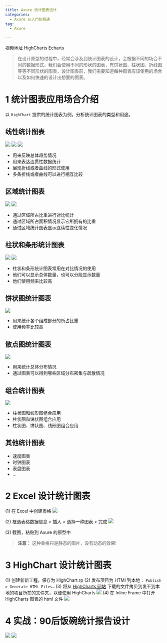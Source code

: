 ```yaml
---
title: Axure 统计图表设计
categories:
  - Axure 从入门到精通
tag:
  - Axure

---
```


[视频地址](http://www.jikexueyuan.com/course/2214.html)
[HighCharts](http://www.highcharts.com/)
[Echarts](http://echarts.baidu.com/)
> 在设计原型的过程中，经常会涉及到统计图表的设计，会根据不同的场合不同的数据形式，我们会使用不同的形状的图表，有饼状图、柱状图、折线图等等不同形状的图表，设计图表前，我们需要知道每种图表应该使用的场合以及如何快速的设计出想要的图表。   

# 1 统计图表应用场合介绍
以 `HighChart` 提供的统计图表为例，分析统计图表的类型和用途。

## 线性统计图表
![](http://o7m5xjmtl.bkt.clouddn.com/A373BF80-4592-4E5E-B8F9-3B1A49B2FAD8.png)
![](http://o7m5xjmtl.bkt.clouddn.com/F27CA07F-586E-440C-AA71-AAD5AB2309F9.png)
![](http://o7m5xjmtl.bkt.clouddn.com/A1C5C678-1F03-4DA0-AFCB-0CC1B69B3955.png)

+ 用来反映总体趋势情况
+ 用来表达连贯性数据统计
+ 展现折线或者曲线的形式使用
+ 多条折线或者曲线可以进行相互比较


## 区域统计图表
![](http://o7m5xjmtl.bkt.clouddn.com/FA273297-D91D-48F9-B733-0FEDA08383BF.png)
![](http://o7m5xjmtl.bkt.clouddn.com/3371A1A6-93F1-4006-87A7-809516AAA52C.png)

+ 通过区域所占比重进行对比统计
+ 通过区域所占面积情况显示它所拥有的比重
+ 通过区域统计图表显示连续性变化情况

## 柱状和条形统计图表
![](http://o7m5xjmtl.bkt.clouddn.com/BB089600-9C88-40ED-A50D-F629E32F9BC2.png)
![](http://o7m5xjmtl.bkt.clouddn.com/D5D3A853-95C4-4263-9938-AED8EA088326.png)

+ 柱状和条形统计图表常用在对比情况的使用
+ 他们可以显示总体数量，也可以分段显示数量
+ 他们使用频率比较高

## 饼状图统计图表
![](http://o7m5xjmtl.bkt.clouddn.com/493E96BA-2ABC-49E8-A890-CB77C4CD47C2.png)

+ 用来统计各个组成部分的所占比重
+ 使用频率比较高

## 散点图统计图表
![](http://o7m5xjmtl.bkt.clouddn.com/B1766F4C-3107-4CF8-8E19-CBA947C5C0EF.png)

+ 用来统计总体分布情况
+ 通过图表可以得到哪些区域分布密集与疏散情况

## 组合统计图表
![](http://o7m5xjmtl.bkt.clouddn.com/02F0FDCF-A2F3-467C-87FC-6209152F23D5.png)

+ 柱状图和线形图组合应用
+ 柱状图和饼状图组合应用
+ 柱状图、饼状图、线形图组合应用

## 其他统计图表
+ 速度图表
+ 时钟图表
+ 表盘图表
+ …

# 2 Excel 设计统计图表
(1)  在 Excel 中创建表格
![](http://o7m5xjmtl.bkt.clouddn.com/B533B059-FD8F-47BD-96AB-42AD6F4CF162.png)

(2) 框选表格数据信息 > 插入 > 选择一种图表 > 完成
![](http://o7m5xjmtl.bkt.clouddn.com/FF6F20F4-864D-43F9-8A57-20AE73908849.png)

(3) 截图，粘贴到 Axure 的原型中

> **注意：** 这种表格只是静态的图片，没有动态的效果!  

# 3 HighChart 设计统计图表
(1) 创建新新工程，保存为 HIghChart.rp
(2) 发布项目为 HTMl 到本地： `Publish > Generate HTML Files…` 
(3) 将从 [HighCharts 网站](http://www.highcharts.com/download) 下载的文件拷贝到发不到本地的项目所在的文件夹，以便使用 HighCharts
![](http://o7m5xjmtl.bkt.clouddn.com/653A4938-24DE-476F-8CE3-66B3CD33C823.png)
(4) 在 Inline Frame 中打开 HighCharts 图表的 html 文件
![](http://o7m5xjmtl.bkt.clouddn.com/F54CD37F-247E-4748-8100-7E43CCD0D4D8.png)


# 4 实战：90后饭碗统计报告设计 

![](http://o7m5xjmtl.bkt.clouddn.com/66F880BA-E61F-4E5F-82C0-1595D5BE7301.png)
![](http://o7m5xjmtl.bkt.clouddn.com/20E272B2-6A62-4AB5-ACB0-0F252B6F81EB.png)